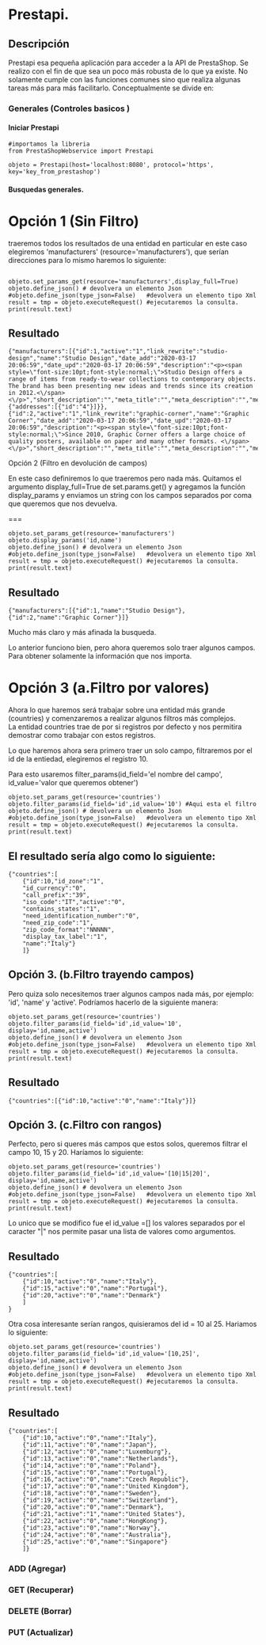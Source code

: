 #   Prestapi.

## Descripción
Prestapi esa pequeña aplicación para acceder a la API de PrestaShop. Se realizo con el fin de que sea un poco más robusta de lo que ya existe. No solamente cumple con las funciones comunes sino que realiza algunas tareas más para más facilitarlo. Conceptualmente se divide en:


### Generales (Controles basicos )

#### Iniciar Prestapi
~~~
#importamos la libreria
from PrestaShopWebservice import Prestapi

objeto = Prestapi(host='localhost:8080', protocol='https', key='key_from_prestashop')
~~~

#### Busquedas generales.

Opción 1 (Sin Filtro)
===
traeremos todos los resultados de una entidad en particular en este caso elegiremos 'manufacturers' (resource='manufacturers'), que serían direcciones para lo mismo haremos lo siguiente:

~~~

objeto.set_params_get(resource='manufacturers',display_full=True)
objeto.define_json() # devolvera un elemento Json
#objeto.define_json(type_json=False)   #devolvera un elemento tipo Xml
result = tmp = objeto.executeRequest() #ejecutaremos la consulta.
print(result.text)
~~~

Resultado
--

~~~
{"manufacturers":[{"id":1,"active":"1","link_rewrite":"studio-design","name":"Studio Design","date_add":"2020-03-17 20:06:59","date_upd":"2020-03-17 20:06:59","description":"<p><span style=\"font-size:10pt;font-style:normal;\">Studio Design offers a range of items from ready-to-wear collections to contemporary objects. The brand has been presenting new ideas and trends since its creation in 2012.<\/span><\/p>","short_description":"","meta_title":"","meta_description":"","meta_keywords":"","associations":{"addresses":[{"id":"4"}]}},{"id":2,"active":"1","link_rewrite":"graphic-corner","name":"Graphic Corner","date_add":"2020-03-17 20:06:59","date_upd":"2020-03-17 20:06:59","description":"<p><span style=\"font-size:10pt;font-style:normal;\">Since 2010, Graphic Corner offers a large choice of quality posters, available on paper and many other formats. <\/span><\/p>","short_description":"","meta_title":"","meta_description":"","meta_keywords":""}]}
~~~

Opción 2 (Filtro en devolución de campos)

En este caso definiremos lo que traeremos pero nada más. Quitamos el argumento display_full=True de set.params.get() y agregamos la función display_params y enviamos un string con los campos separados por coma que queremos que nos devuelva.

===
~~~
objeto.set_params_get(resource='manufacturers')
objeto.display_params('id,name')
objeto.define_json() # devolvera un elemento Json
#objeto.define_json(type_json=False)   #devolvera un elemento tipo Xml
result = tmp = objeto.executeRequest() #ejecutaremos la consulta.
print(result.text)
~~~


Resultado
--

~~~
{"manufacturers":[{"id":1,"name":"Studio Design"},{"id":2,"name":"Graphic Corner"}]}
~~~
Mucho más claro y más afinada la busqueda.

 Lo anterior funciono bien, pero ahora queremos solo traer algunos campos. Para obtener solamente la información que nos importa.

Opción 3 (a.Filtro por valores)
===

Ahora lo que haremos será trabajar sobre una entidad más grande (countries) y comenzaremos a realizar algunos filtros más complejos.  
La entidad countries trae de por si registros por defecto y nos permitira demostrar como trabajar con estos registros.

Lo que haremos ahora sera primero traer un solo campo, filtraremos por el id de la entiedad, elegiremos el registro 10.

Para esto usaremos filter_params(id_field='el nombre del campo', id_value='valor que queremos obtener')
~~~
objeto.set_params_get(resource='countries')
objeto.filter_params(id_field='id',id_value='10') #Aqui esta el filtro
objeto.define_json() # devolvera un elemento Json
#objeto.define_json(type_json=False)   #devolvera un elemento tipo Xml
result = tmp = objeto.executeRequest() #ejecutaremos la consulta.
print(result.text)
~~~

El resultado sería algo como lo siguiente:
--
~~~
{"countries":[
    {"id":10,"id_zone":"1",
    "id_currency":"0",
    "call_prefix":"39",
    "iso_code":"IT","active":"0",
    "contains_states":"1",
    "need_identification_number":"0",
    "need_zip_code":"1",
    "zip_code_format":"NNNNN",
    "display_tax_label":"1",
    "name":"Italy"}
    ]}
~~~

Opción 3. (b.Filtro trayendo campos) 
--

Pero quiza solo necesitemos traer algunos campos nada más, por ejemplo: 'id', 'name' y 'active'. Podríamos hacerlo de la siguiente manera:

~~~
objeto.set_params_get(resource='countries')
objeto.filter_params(id_field='id',id_value='10', display='id,name,active')
objeto.define_json() # devolvera un elemento Json
#objeto.define_json(type_json=False)   #devolvera un elemento tipo Xml
result = tmp = objeto.executeRequest() #ejecutaremos la consulta.
print(result.text)
~~~

Resultado
--
~~~
{"countries":[{"id":10,"active":"0","name":"Italy"}]}
~~~


Opción 3. (c.Filtro con rangos) 
--

Perfecto, pero si queres más campos que estos solos, queremos filtrar el campo 10, 15 y 20. Haríamos lo siguiente:

~~~
objeto.set_params_get(resource='countries')
objeto.filter_params(id_field='id',id_value='[10|15|20]', display='id,name,active')
objeto.define_json() # devolvera un elemento Json
#objeto.define_json(type_json=False)   #devolvera un elemento tipo Xml
result = tmp = objeto.executeRequest() #ejecutaremos la consulta.
print(result.text)
~~~

Lo unico que se modifico fue el id_value =[] los valores separados por el caracter "|" nos permite pasar una lista de valores como argumentos.


Resultado
--
~~~
{"countries":[
    {"id":10,"active":"0","name":"Italy"},
    {"id":15,"active":"0","name":"Portugal"},
    {"id":20,"active":"0","name":"Denmark"}
    ]
}
~~~

Otra cosa interesante serían rangos, quisieramos del id = 10 al 25. Hariamos lo siguiente:

~~~
objeto.set_params_get(resource='countries')
objeto.filter_params(id_field='id',id_value='[10,25]', display='id,name,active')
objeto.define_json() # devolvera un elemento Json
#objeto.define_json(type_json=False)   #devolvera un elemento tipo Xml
result = tmp = objeto.executeRequest() #ejecutaremos la consulta.
print(result.text)
~~~

Resultado
--
~~~
{"countries":[
    {"id":10,"active":"0","name":"Italy"},
    {"id":11,"active":"0","name":"Japan"},
    {"id":12,"active":"0","name":"Luxemburg"},
    {"id":13,"active":"0","name":"Netherlands"},
    {"id":14,"active":"0","name":"Poland"},
    {"id":15,"active":"0","name":"Portugal"},
    {"id":16,"active":"0","name":"Czech Republic"},
    {"id":17,"active":"0","name":"United Kingdom"},
    {"id":18,"active":"0","name":"Sweden"},
    {"id":19,"active":"0","name":"Switzerland"},
    {"id":20,"active":"0","name":"Denmark"},
    {"id":21,"active":"1","name":"United States"},
    {"id":22,"active":"0","name":"HongKong"},
    {"id":23,"active":"0","name":"Norway"},
    {"id":24,"active":"0","name":"Australia"},
    {"id":25,"active":"0","name":"Singapore"}
    ]}
~~~




### ADD (Agregar)

### GET (Recuperar)

### DELETE (Borrar)

### PUT (Actualizar)